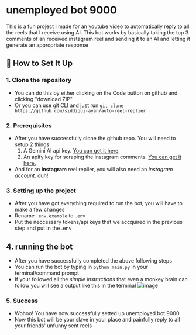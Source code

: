 # unemployed bot 9000
This is a fun project I made for an youtube video to automatically reply to all the reels that I receive using AI.
This bot works by basically taking the top 3 comments of an received instagram reel and sending it to an AI and letting it generate an appropriate response

## 🔧 How to Set It Up

### **1. Clone the repository**
- You can do this by either clicking on the Code button on github and clicking "download ZIP"
- Or you can use git CLI and just run `git clone https://github.com/siddiqui-ayan/auto-reel-replier`

### **2. Prerequisites**
- After you have successfully clone the github repo. You will need to setup 2 things
  1) A Gemini AI api key. [You can get it here](https://aistudio.google.com/app/apikey?_gl=1*1mqhee1*_ga*MTM3MTk0NjE3OC4xNzQyMjcxMjYx*_ga_P1DBVKWT6V*MTc0MjU0NTg5NC4yLjAuMTc0MjU0NTg5NC42MC4wLjIxMDkwNzcwNzg.)
  2) An apify key for scraping the instagram comments. [You can get it here.](https://apify.com/apify/instagram-comment-scraper)
- And for an **instagram** reel replier, you will also need an *instagram account*. duh!

### **3. Setting up the project**
- After you have got everything required to run the bot, you will have to make a few changes
- Rename `.env.example` to `.env`
- Put the neccessary tokens/api keys that we accquired in the previous step and put in the .env

## **4. running the bot**
- After you have successfully completed the above following steps
- You can run the bot by typing in `python main.py` in your terminal/command prompt
- If your followed all the *simple instructions* that even a monkey brain can follow you will see a output like this in the terminal
![image](https://github.com/user-attachments/assets/068cb90a-9f82-48b2-a356-e914430e9c98)


### **5. Success**
- Wohoo! You have now successfully setted up unemployed bot 9000
- Now this bot will be your slave in your place and painfully reply to all your friends' unfunny sent reels
